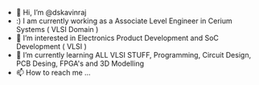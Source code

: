 - 👋 Hi, I’m @dskavinraj
- :) I am currently working as a Associate Level Engineer in Cerium Systems ( VLSI Domain )
- 👀 I’m interested in Electronics Product Development and SoC Development ( VLSI )
- 🌱 I’m currently learning ALL VLSI STUFF, Programming, Circuit Design, PCB Desing, FPGA's and 3D Modelling
- 📫 How to reach me ...
